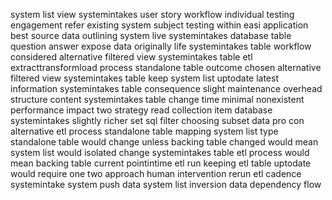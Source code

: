 system list view systemintakes user story workflow individual testing engagement refer existing system subject testing within easi application best source data outlining system live systemintakes database table question answer expose data originally life systemintakes table workflow considered alternative filtered view systemintakes table etl extracttransformload process standalone table outcome chosen alternative filtered view systemintakes table keep system list uptodate latest information systemintakes table consequence slight maintenance overhead structure content systemintakes table change time minimal nonexistent performance impact two strategy read collection item database systemintakes slightly richer set sql filter choosing subset data pro con alternative etl process standalone table mapping system list type standalone table would change unless backing table changed would mean system list would isolated change systemintakes table etl process would mean backing table current pointintime etl run keeping etl table uptodate would require one two approach human intervention rerun etl cadence systemintake system push data system list inversion data dependency flow